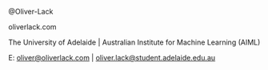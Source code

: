 @Oliver-Lack

oliverlack.com

The University of Adelaide | Australian Institute for Machine Learning (AIML)

E: oliver@oliverlack.com | oliver.lack@student.adelaide.edu.au
